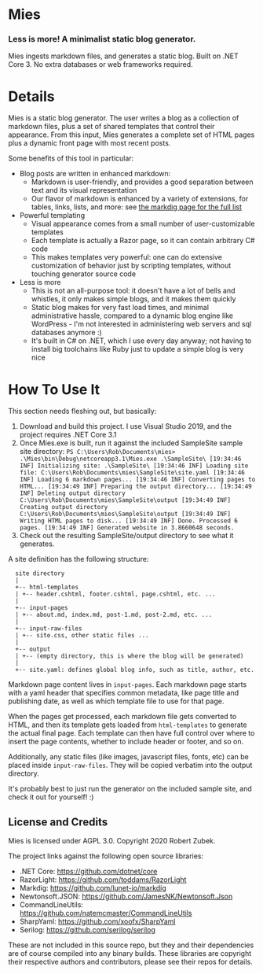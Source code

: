 # Mies

### Less is more! A minimalist static blog generator. 

Mies ingests markdown files, and generates a static blog. 
Built on .NET Core 3. No extra databases or web frameworks required.



# Details

Mies is a static blog generator. The user writes a blog as a collection of markdown files, plus a set of shared templates that control their appearance. From this input, Mies generates a complete set of HTML pages plus a dynamic front page with most recent posts.

Some benefits of this tool in particular:
  - Blog posts are written in enhanced markdown:
    - Markdown is user-friendly, and provides a good separation between text and its visual representation
    - Our flavor of markdown is enhanced by a variety of extensions, for tables, links, lists, and more: see [the markdig page for the full list](https://github.com/lunet-io/markdig)
  - Powerful templating
    - Visual appearance comes from a small number of user-customizable templates
    - Each template is actually a Razor page, so it can contain arbitrary C# code
    - This makes templates very powerful: one can do extensive customization of behavior just by scripting templates, without touching generator source code
  - Less is more
    - This is not an all-purpose tool: it doesn't have a lot of bells and whistles, it only makes simple blogs, and it makes them quickly
	- Static blog makes for very fast load times, and minimal administrative hassle, compared to a dynamic blog engine like WordPress - I'm not interested in administering web servers and sql databases anymore :)
	- It's built in C# on .NET, which I use every day anyway; not having to install big toolchains like Ruby just to update a simple blog is very nice


# How To Use It

This section needs fleshing out, but basically:
  1. Download and build this project. I use Visual Studio 2019, and the project requires .NET Core 3.1 
  2. Once Mies.exe is built, run it against the included SampleSite sample site directory:
	```
	PS C:\Users\Rob\Documents\mies> .\Mies\bin\Debug\netcoreapp3.1\Mies.exe .\SampleSite\
	[19:34:46 INF] Initializing site: .\SampleSite\
	[19:34:46 INF] Loading site file: C:\Users\Rob\Documents\mies\SampleSite\site.yaml
	[19:34:46 INF] Loading 6 markdown pages...
	[19:34:46 INF] Converting pages to HTML...
	[19:34:49 INF] Preparing the output directory...
	[19:34:49 INF] Deleting output directory C:\Users\Rob\Documents\mies\SampleSite\output
	[19:34:49 INF] Creating output directory C:\Users\Rob\Documents\mies\SampleSite\output
	[19:34:49 INF] Writing HTML pages to disk...
	[19:34:49 INF] Done. Processed 6 pages.
	[19:34:49 INF] Generated website in 3.8660648 seconds.
	```
  3. Check out the resulting SampleSite/output directory to see what it generates.

A site definition has the following structure:

```
  site directory
  |
  +-- html-templates 
  | +-- header.cshtml, footer.cshtml, page.cshtml, etc. ...
  |
  +-- input-pages
  | +-- about.md, index.md, post-1.md, post-2.md, etc. ...
  |
  +-- input-raw-files
  | +-- site.css, other static files ...
  |
  +-- output
  | +-- (empty directory, this is where the blog will be generated)
  |
  +-- site.yaml: defines global blog info, such as title, author, etc.
```

Markdown page content lives in `input-pages`. Each markdown page starts with a yaml header that specifies common metadata, like page title and publishing date, as well as which template file to use for that page. 

When the pages get processed, each markdown file gets converted to HTML, and then its template gets loaded from `html-templates` to generate the actual final page. Each template can then have full control over where to insert the page contents, whether to include header or footer, and so on.

Additionally, any static files (like images, javascript files, fonts, etc) can be placed inside `input-raw-files`. They will be copied verbatim into the output directory.

It's probably best to just run the generator on the included sample site, and check it out for yourself! :)



## License and Credits

Mies is licensed under AGPL 3.0. Copyright 2020 Robert Zubek.

The project links against the following open source libraries:
  - .NET Core: https://github.com/dotnet/core
  - RazorLight: https://github.com/toddams/RazorLight
  - Markdig: https://github.com/lunet-io/markdig
  - Newtonsoft.JSON: https://github.com/JamesNK/Newtonsoft.Json
  - CommandLineUtils: https://github.com/natemcmaster/CommandLineUtils
  - SharpYaml: https://github.com/xoofx/SharpYaml
  - Serilog: https://github.com/serilog/serilog

These are not included in this source repo, but they and their dependencies are of course compiled into any binary builds. These libraries are copyright their respective authors and contributors, please see their repos for details.





